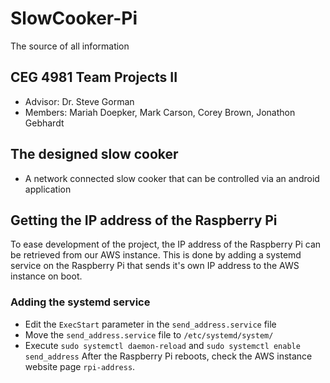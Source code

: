 # SlowCooker-Pi
The source of all information

## CEG 4981 Team Projects II
- Advisor: Dr. Steve Gorman
- Members: Mariah Doepker, Mark Carson, Corey Brown, Jonathon Gebhardt

## The designed slow cooker
- A network connected slow cooker that can be controlled via an android application

## Getting the IP address of the Raspberry Pi
To ease development of the project, the IP address of the Raspberry Pi can be retrieved from our AWS instance. This is done by adding a systemd service on the Raspberry Pi that sends it's own IP address to the AWS instance on boot.
### Adding the systemd service
- Edit the `ExecStart` parameter in the `send_address.service` file
- Move the `send_address.service` file to `/etc/systemd/system/`
- Execute `sudo systemctl daemon-reload` and `sudo systemctl enable send_address`
After the Raspberry Pi reboots, check the AWS instance website page `rpi-address`.
